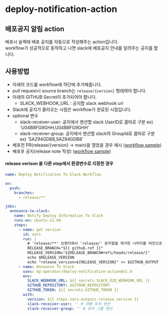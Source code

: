 # deploy-notification-action

## 배포공지 알림 action
배포시 슬랙에 배포 공지를 자동으로 작성해주는 action입니다. \
workflow가 성공적으로 동작하고 나면 slack에 배포공지 안내를 알려주는 공지를 합니다.

## 사용방법
- 아래의 코드를 workflow에 하단에 추가해줍니다.
- pull request시 source branch는 `release/{version}` 형태여야 합니다.
- 아래의 GITHUB Secret이 추가되어야 합니다.
  - SLACK_WEBHOOK_URL : 공지할 slack webhook url
- Slack에 공지가 올라오는 시점은 workflow가 완료된 시점입니다.
- optional 변수 
  - slack-receiver-user: 공지에서 멘션할 slack UserID로 콤마로 구분 ex) 'U04B8FG9GHH,U04B8FG9GHH'
  - slack-receiver-group: 공지에서 멘션할 slack의 GroupId로 콤마로 구분 ex) 'SAZ94GDB8,SAZ94GDB8' 
- 배포전 PR(release/{version} -> main)을 열었을 경우 예시 ([workflow sample](https://github.com/bucketplace/ohou.se-client/blob/develop/.github/workflows/deploy-prod-advance-notification-to-slack.yaml))
- 배포후 공지(release note 작성) ([workflow sample](https://github.com/bucketplace/ohou.se-client/blob/develop/.github/workflows/deploy-prod-completion-notification-to-slack.yaml))

#### release verison 을 다른 step에서 환경변수로 지정한 경우
```yaml
name: Deploy Notification To Slack Workflow

on:
  push:
    branches:
      - release/**

jobs:
  announce-to-slack:
    name: Notify Deploy Information To Slack
    runs-on: ubuntu-22.04
    steps:
      - name: get version
        id: vars
        run: |
          # 'release/**' 브랜치에서 'release/' 문자열을 제거한 나머지를 버전으로 사용
          RELEASE_BRANCH="${{ github.ref }}"
          RELEASE_VERSION="${RELEASE_BRANCH#refs/heads/release/}"
          echo $RELEASE_VERSION
          echo "release_version=${RELEASE_VERSION}" >> $GITHUB_OUTPUT
      - name: Announce To Slack
        uses: bp-operator/deploy-notification-action@v1.0
        env:
          SLACK_WEBHOOK_URL: ${{ secrets.SLACK_O2O_WEBHOOK_URL }}
          GITHUB_REPOSITORY: $GITHUB_REPOSITORY
          GITHUB_TOKEN: ${{ secrets.GITHUB_TOKEN }}
        with:
          version: ${{ steps.vars.outputs.release_version }}
          slack-receiver-user: '' # 개별 유저 멘션
          slack-receiver-group: '' # 유저 그룹 멘션
```
